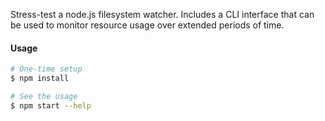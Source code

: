 Stress-test a node.js filesystem watcher. Includes a CLI interface that can be used to monitor resource usage over extended periods of time.

#### Usage

```bash
# One-time setup
$ npm install

# See the usage
$ npm start --help
```
